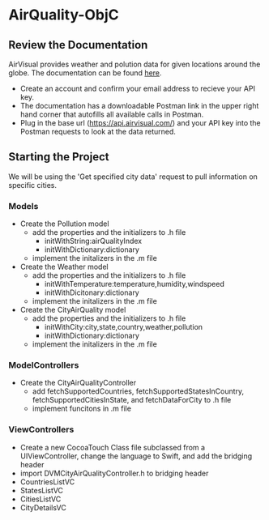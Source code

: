 # AirQuality-ObjC

## Review the Documentation
AirVisual provides weather and polution data for given locations around the globe. The documentation can be found [here](https://www.airvisual.com). 

- Create an account and confirm your email address to recieve your API key.
- The documentation has a downloadable Postman link in the upper right hand corner that autofills all available calls in Postman.
- Plug in the base url (https://api.airvisual.com/) and your API key into the Postman requests to look at the data returned.

## Starting the Project
We will be using the 'Get specified city data' request to pull information on specific cities.

### Models
- Create the Pollution model
  - add the properties and the initializers to .h file 
    - initWithString:airQualityIndex
    - initWithDictionary:dictionary
  - implement the initalizers in the .m file
- Create the Weather model
  - add the properties and the initializers to .h file
    - initWithTemperature:temperature,humidity,windspeed
    - initWithDicitonary:dictionary
  - implement the initalizers in the .m file
- Create the CityAirQuality model
  - add the properties and the initializers to .h file
    - initWithCity:city,state,country,weather,pollution
    - initWithDictionary:dictionary
  - implement the initalizers in the .m file
  
### ModelControllers
- Create the CityAirQualityController
  - add fetchSupportedCountries, fetchSupportedStatesInCountry, fetchSupportedCitiesInState, and fetchDataForCity to .h file
  - implement funcitons in .m file
  
### ViewControllers
- Create a new CocoaTouch Class file subclassed from a UIViewController, change the language to Swift, and add the bridging header
- import DVMCityAirQualityController.h to bridging header
- CountriesListVC
- StatesListVC
- CitiesListVC
- CityDetailsVC
